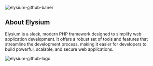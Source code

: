 
![elysium-github-baner](https://github.com/user-attachments/assets/38524768-9719-4d31-9f29-9cad3c6c79d1)

## About Elysium

Elysium is a sleek, modern PHP framework designed to simplify web application development. It offers a robust set of tools and features that streamline the development process, making it easier for developers to build powerful, scalable, and secure web applications.


![elysium-github-logo](https://github.com/user-attachments/assets/bfd02e84-8dc5-4b78-9dd2-88f0e2bfa579)


